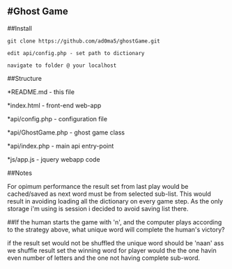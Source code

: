 #Ghost Game
-

##Install

` git clone https://github.com/ad0ma5/ghostGame.git `

` edit api/config.php - set path to dictionary `

` navigate to folder @ your localhost `

##Structure

*README.md - this file

*index.html - front-end web-app

*api/config.php - configuration file

*api/GhostGame.php - ghost game class

*api/index.php - main api entry-point

*js/app.js - jquery webapp code

##Notes

For opimum performance the result set from last play would be cached/saved as next word must be from selected sub-list. This would result in avoiding loading all the dictionary on every game step. As the only storage i'm using is session i decided to avoid saving list there.

##If the human starts the game with 'n', and the computer plays according to the strategy above, what unique word will complete the human's victory?

if the result set would not be shuffled the unique word should be 'naan'
ass we shuffle result set the winning word for player would the the one havin even number of letters and the one not having complete sub-word.
